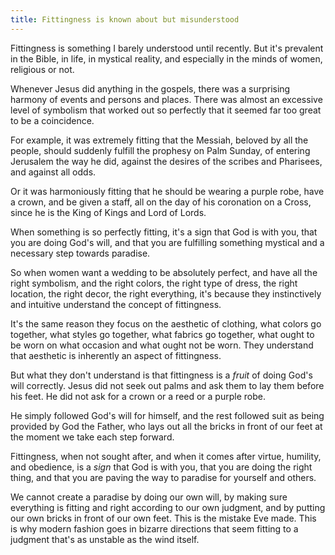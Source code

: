 ```yaml
---
title: Fittingness is known about but misunderstood
---
```


Fittingness is something I barely understood until recently. But it's prevalent in the Bible, in life, in mystical reality, and especially in the minds of women, religious or not.

Whenever Jesus did anything in the gospels, there was a surprising harmony of events and persons and places. There was almost an excessive level of symbolism that worked out so perfectly that it seemed far too great to be a coincidence.

For example, it was extremely fitting that the Messiah, beloved by all the people, should suddenly fulfill the prophesy on Palm Sunday, of entering Jerusalem the way he did, against the desires of the scribes and Pharisees, and against all odds.

Or it was harmoniously fitting that he should be wearing a purple robe, have a crown, and be given a staff, all on the day of his coronation on a Cross, since he is the King of Kings and Lord of Lords.

When something is so perfectly fitting, it's a sign that God is with you, that you are doing God's will, and that you are fulfilling something mystical and a necessary step towards paradise.

So when women want a wedding to be absolutely perfect, and have all the right symbolism, and the right colors, the right type of dress, the right location, the right decor, the right everything, it's because they instinctively and intuitive understand the concept of fittingness.

It's the same reason they focus on the aesthetic of clothing, what colors go together, what styles go together, what fabrics go together, what ought to be worn on what occasion and what ought not be worn. They understand that aesthetic is inherently an aspect of fittingness.

But what they don't understand is that fittingness is a *fruit* of doing God's will correctly. Jesus did not seek out palms and ask them to lay them before his feet. He did not ask for a crown or a reed or a purple robe.

He simply followed God's will for himself, and the rest followed suit as being provided by God the Father, who lays out all the bricks in front of our feet at the moment we take each step forward.

Fittingness, when not sought after, and when it comes after virtue, humility, and obedience, is a *sign* that God is with you, that you are doing the right thing, and that you are paving the way to paradise for yourself and others.

We cannot create a paradise by doing our own will, by making sure everything is fitting and right according to our own judgment, and by putting our own bricks in front of our own feet. This is the mistake Eve made. This is why modern fashion goes in bizarre directions that seem fitting to a judgment that's as unstable as the wind itself.
